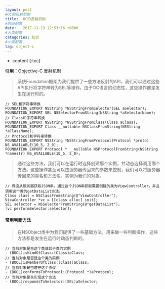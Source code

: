```yaml
---
layout: post
#OC的反射机制
title:  OC的反射机制
#时间配置
date:   2017-11-19 12:53:16 +0800
#大类配置
categories: 知识
#小类配置
tag: object-c
---
```


* content
{:toc}

**引用：**[Objective-C 反射机制](https://www.jianshu.com/p/5bbde2480680)<br>

> 系统Foundation框架为我们提供了一些方法反射的API，我们可以通过这些API执行将字符串转为SEL等操作。由于OC语言的动态性，这些操作都是发生在运行时的。

```objc
// SEL和字符串转换
FOUNDATION_EXPORT NSString *NSStringFromSelector(SEL aSelector);
FOUNDATION_EXPORT SEL NSSelectorFromString(NSString *aSelectorName);
// Class和字符串转换
FOUNDATION_EXPORT NSString *NSStringFromClass(Class aClass);
FOUNDATION_EXPORT Class __nullable NSClassFromString(NSString *aClassName);
// Protocol和字符串转换
FOUNDATION_EXPORT NSString *NSStringFromProtocol(Protocol *proto) NS_AVAILABLE(10_5, 2_0);
FOUNDATION_EXPORT Protocol * __nullable NSProtocolFromString(NSString *namestr) NS_AVAILABLE(10_5, 2_0);
```

> 通过这些方法，我们可以在运行时选择创建那个实例，并动态选择调用哪个方法。这些操作甚至可以由服务器传回来的参数来控制，我们可以将服务器传回来的类名和方法名，实例为我们的对象。

```objc
// 假设从服务器获取JSON串，通过这个JSON串获取需要创建的类为ViewController，并且调用这个类的getDataList方法。
Class class = NSClassFromString(@"ViewController");
ViewController *vc = [[class alloc] init];
SEL selector = NSSelectorFromString(@"getDataList");
[vc performSelector:selector];
```

#### 常用判断方法
> 在NSObject类中为我们提供了一些基础方法，用来做一些判断操作，这些方法都是发生在运行时动态判断的。

```objc
// 当前对象是否这个类或其子类的实例
- (BOOL)isKindOfClass:(Class)aClass;
// 当前对象是否是这个类的实例
- (BOOL)isMemberOfClass:(Class)aClass;
// 当前对象是否遵守这个协议
- (BOOL)conformsToProtocol:(Protocol *)aProtocol;
// 当前对象是否实现这个方法
- (BOOL)respondsToSelector:(SEL)aSelector;
```